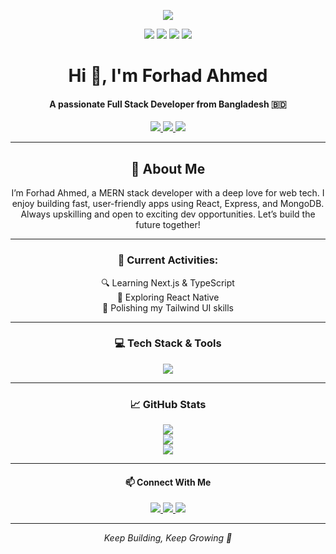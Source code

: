 <p align="center">
  <img src="https://drive.google.com/uc?export=view&id=1zoMgMc82j6MwCyLVbTDRH9gQxebwYJli"  />
</p>

<p align="center">
  <img src="https://komarev.com/ghpvc/?username=ForhadAhmed367423&label=Profile%20views&color=4DC71F&style=flat" />
  <img src="https://img.shields.io/badge/Age-21-brighteen" />
  <img src="https://img.shields.io/badge/Focus-MERN_Stack-brighteen" />
  <img src="https://img.shields.io/badge/Living-Bangladesh-brighteen" />
</p>

<h1 align="center">Hi 👋, I'm Forhad Ahmed</h1>
<h4 align="center">A passionate Full Stack Developer from Bangladesh 🇧🇩</h4>

<p align="center">
  <a href="https://www.facebook.com/https://www.facebook.com/forhadahT/" target="_blank">
    <img src="https://img.shields.io/badge/Facebook-1877F2?style=for-the-badge&logo=facebook&logoColor=white" />
  </a>
  <a href="https://wa.me/01609215694" target="_blank">
    <img src="https://img.shields.io/badge/WhatsApp-25D366?style=for-the-badge&logo=whatsapp&logoColor=white" />
  </a>
  <a href="https://https://forhad-portfolio.vercel.app/" target="_blank">
    <img src="https://img.shields.io/badge/Portfolio-00C7B7?style=for-the-badge&logo=netlify&logoColor=white" />
  </a>
</p>

---

<div align="center">
  <h2>💫 About Me</h2>
  <p>I’m Forhad Ahmed, a MERN stack developer with a deep love for web tech. I enjoy building fast, user-friendly apps using React, Express, and MongoDB. Always upskilling and open to exciting dev opportunities. Let’s build the future together!</p>
</div>

---

<div align="center">
  <h3>🚀 Current Activities:</h3>
  🔍 Learning Next.js & TypeScript<br>
  📱 Exploring React Native<br>
  🎨 Polishing my Tailwind UI skills<br>
</div>

---

<h3 align="center">💻 Tech Stack & Tools</h3>

<p align="center">
  <img src="https://skillicons.dev/icons?i=html,css,js,react,nextjs,tailwind,nodejs,express,mongodb,git,github,vscode,firebase,figma,npm,vercel,netlify,ts,docker,postman,redux" />
</p>

---

<h3 align="center">📈 GitHub Stats</h3>

<p align="center">
  <img src="https://github-readme-stats.vercel.app/api?username=ForhadAhmed367423&show_icons=true&theme=radical&hide_border=true" />
  <br />
  <img src="https://github-readme-streak-stats.herokuapp.com?user=ForhadAhmed367423&theme=radical&hide_border=true" />
  <br />
  <img src="https://github-readme-stats.vercel.app/api/top-langs/?username=ForhadAhmed367423&layout=compact&theme=radical&hide_border=true" />
</p>

---

<h4 align="center">📫 Connect With Me</h4>

<p align="center">
  <a href="mailto:afforhadah909@gmail.com">
    <img src="https://img.shields.io/badge/Gmail-D14836?style=for-the-badge&logo=gmail&logoColor=white" />
  </a>
  <a href="https://linkedin.com/in/your-linkedin" target="_blank">
    <img src="https://img.shields.io/badge/LinkedIn-0077B5?style=for-the-badge&logo=linkedin&logoColor=white" />
  </a>
  <a href="https://github.com/ForhadAhmed367423">
    <img src="https://img.shields.io/badge/GitHub-000000?style=for-the-badge&logo=github&logoColor=white" />
  </a>
</p>

---

<p align="center"><i>Keep Building, Keep Growing 🚀</i></p>
